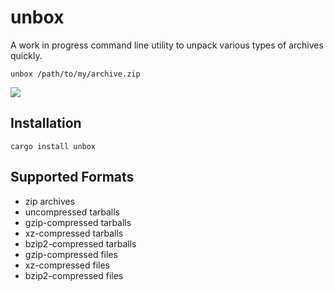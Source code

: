 # unbox

A work in progress command line utility to unpack various types of archives quickly.

```
unbox /path/to/my/archive.zip
```

<img src="https://raw.githubusercontent.com/mitsuhiko/unbox/master/unbox.gif">

## Installation

```
cargo install unbox
```

## Supported Formats

- zip archives
- uncompressed tarballs
- gzip-compressed tarballs
- xz-compressed tarballs
- bzip2-compressed tarballs
- gzip-compressed files
- xz-compressed files
- bzip2-compressed files
